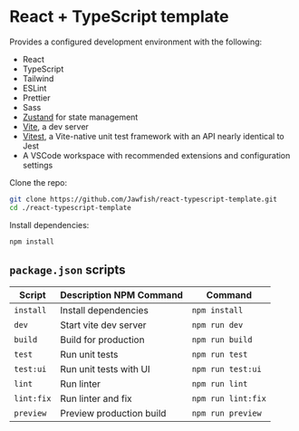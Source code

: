 # React + TypeScript template

Provides a configured development environment with the following:

- React
- TypeScript
- Tailwind
- ESLint
- Prettier
- Sass
- [Zustand](https://github.com/pmndrs/zustand) for state management
- [Vite](https://vitejs.dev/guide/why.html), a dev server
- [Vitest](https://vitest.dev/guide/why.html), a Vite-native unit test framework with an API nearly identical to Jest
- A VSCode workspace with recommended extensions and configuration settings

Clone the repo:

```bash
git clone https://github.com/Jawfish/react-typescript-template.git
cd ./react-typescript-template
```

Install dependencies:

```bash
npm install
```

## `package.json` scripts

| Script     | Description NPM Command  | Command            |
| ---------- | ------------------------ | ------------------ |
| `install`  | Install dependencies     | `npm install`      |
| `dev`      | Start vite dev server    | `npm run dev`      |
| `build`    | Build for production     | `npm run build`    |
| `test`     | Run unit tests           | `npm run test`     |
| `test:ui`  | Run unit tests with UI   | `npm run test:ui`  |
| `lint`     | Run linter               | `npm run lint`     |
| `lint:fix` | Run linter and fix       | `npm run lint:fix` |
| `preview`  | Preview production build | `npm run preview`  |

